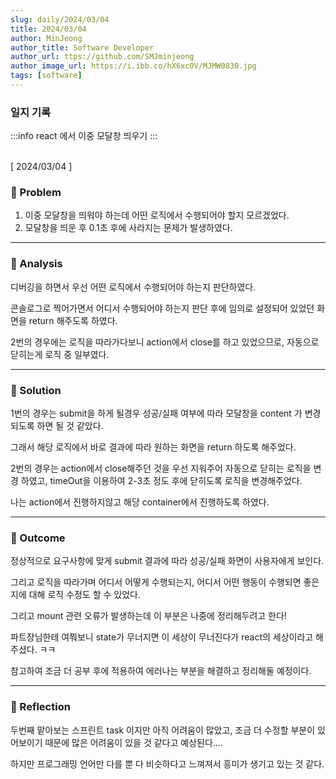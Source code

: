 ```yaml
---
slug: daily/2024/03/04
title: 2024/03/04
author: MinJeong
author_title: Software Developer
author_url: ttps://github.com/SMJminjeong
author_image_url: https://i.ibb.co/hX6xc0V/MJMW0830.jpg
tags: [software]
---
```


### 일지 기록

:::info
react 에서 이중 모달창 띄우기
:::

<br/>
[ 2024/03/04 ]

### 🧐 Problem
1. 이중 모달창을 띄워야 하는데 어떤 로직에서 수행되어야 할지 모르겠었다.
2. 모달창을 띄운 후 0.1초 후에 사라지는 문제가 발생하였다.

---

### 👀 Analysis
디버깅을 하면서 우선 어떤 로직에서 수행되어야 하는지 판단하였다.

콘솔로그로 찍어가면서 어디서 수행되어야 하는지 판단 후에 임의로 설정되어 있었던 화면을 return 해주도록 하였다.

2번의 경우에는 로직을 따라가다보니 action에서 close를 하고 있었으므로, 자동으로 닫히는게 로직 중 일부였다.

---

### 🌈 Solution
1번의 경우는 submit을 하게 될경우 성공/실패 여부에 따라 모달창을 content 가 변경 되도록 하면 될 것 같았다. 

그래서 해당 로직에서 바로 결과에 따라 원하는 화면을 return 하도록 해주었다.

2번의 경우는 action에서 close해주던 것을 우선 지워주어 자동으로 닫히는 로직을 변경 하였고, timeOut을 이용하여 2-3초 정도 후에 닫히도록 로직을 변경해주었다.

나는 action에서 진행하지않고 해당 container에서 진행하도록 하였다.

---

### 🎯 Outcome
정상적으로 요구사항에 맞게 submit 결과에 따라 성공/실패 화면이 사용자에게 보인다.

그리고 로직을 따라가며 어디서 어떻게 수행되는지, 어디서 어떤 행동이 수행되면 좋은지에 대해 로직 수정도 할 수 있었다.

그리고 mount 관련 오류가 발생하는데 이 부분은 나중에 정리해두려고 한다!

파트장님한테 여쭤보니 state가 무너지면 이 세상이 무너진다가 react의 세상이라고 해주셨다. ㅋㅋ 

참고하여 조금 더 공부 후에 적용하여 에러나는 부분을 해결하고 정리해둘 예정이다.

---

### 👼 Reflection
두번째 맡아보는 스프린트 task 이지만 아직 어려움이 많았고, 조금 더 수정할 부분이 있어보이기 때문에 많은 어려움이 있을 것 같다고 예상된다....

하지만 프로그래밍 언어만 다를 뿐 다 비슷하다고 느껴져서 흥미가 생기고 있는 것 같다.